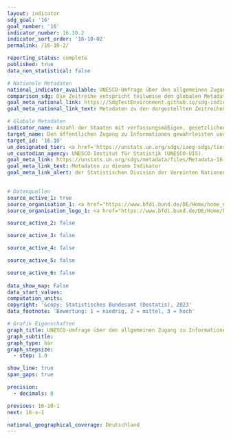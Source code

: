 ```yaml
---
layout: indicator    
sdg_goal: '16'    
goal_number: '16'    
indicator_number: 16.10.2    
indicator_sort_order: '16-10-02'    
permalink: /16-10-2/    

reporting_status: complete    
published: true    
data_non_statistical: false    

# Nationale Metadaten    
national_indicator_available: UNESCO-Umfrage über den allgemeinen Zugang zu Informationen    
comparison_sdg: Die Zeitreihe entspricht teilweise den globalen Metadaten.    
goal_meta_national_link: https://SdgTestEnvironment.github.io/sdg-indicators/public/Meta/16.10.2.pdf
goal_meta_national_link_text: Metadaten zu den dargestellten Zeitreihen    

# Globale Metadaten    
indicator_name: Anzahl der Staaten mit verfassungsmäßigen, gesetzlichen und/ oder politischen Garantien für den öffentlichen Zugang zu Informationen    
target_name: Den öffentlichen Zugang zu Informationen gewährleisten und die Grundfreiheiten schützen, im Einklang mit den nationalen Rechtsvorschriften und völkerrechtlichen Übereinkünften    
target_id: '16.10'    
un_designated_tier: <a href='https://unstats.un.org/sdgs/iaeg-sdgs/tier-classification/' title='Klicken Sie hier um weitere Informationen zur UN-Tier-Klassifikation zu erhalten.'  target='_blank'>Tier I</a>    
un_custodian_agency: UNESCO-Institut für Statistik (UNESCO-UIS)    
goal_meta_link: https://unstats.un.org/sdgs/metadata/files/Metadata-16-10-02.pdf    
goal_meta_link_text: Metadaten zu diesem Indikator    
goal_meta_link_alert: der Statistischen Division der Vereinten Nationen    
    

# Datenquellen
source_active_1: true
source_organisation_1: <a href="https://www.bfdi.bund.de/DE/Home/home_node.html" target="_blank" onclick="return confirm_alert('des Bundesbeauftragten für den Datenschutz und die Informationsfreiheit');"> Der Bundesbeauftragte für den Datenschutz und die Informationsfreiheit </a>
source_organisation_logo_1: <a href="https://www.bfdi.bund.de/DE/Home/home_node.html" target="_blank" onclick="return confirm_alert('des Bundesbeauftragten für den Datenschutz und die Informationsfreiheit');"><img src="https://g205sdgs.github.io/sdg-indicators/public/OrgImgDe/bfdi.png" alt="Logo bfdi" style="height:60px; width:148px"/></a>

source_active_2: false

source_active_3: false

source_active_4: false

source_active_5: false

source_active_6: false
    
data_show_map: False    
data_start_values:     
computation_units:     
copyright: '&copy; Statistisches Bundesamt (Destatis), 2023'    
data_footnote: 'Bewertung: 1 = niedrig, 2 = mittel, 3 = hoch'    

# Grafik Eigenschaften    
graph_title: UNESCO-Umfrage über den allgemeinen Zugang zu Informationen
graph_subtitle:     
graph_type: bar
graph_stepsize: 
  - step: 1.0    

show_line: true
span_gaps: true

precision:
  - decimals: 0    

previous: 16-10-1    
next: 16-a-1    

national_geographical_coverage: Deutschland    
---
```


<span></span>